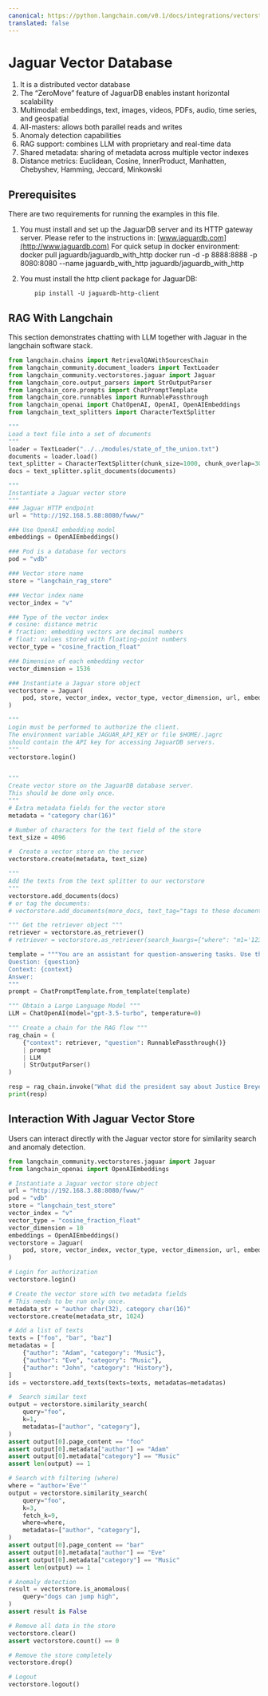 ```yaml
---
canonical: https://python.langchain.com/v0.1/docs/integrations/vectorstores/jaguar
translated: false
---
```


# Jaguar Vector Database

1. It is a distributed vector database
2. The “ZeroMove” feature of JaguarDB enables instant horizontal scalability
3. Multimodal: embeddings, text, images, videos, PDFs, audio, time series, and geospatial
4. All-masters: allows both parallel reads and writes
5. Anomaly detection capabilities
6. RAG support: combines LLM with proprietary and real-time data
7. Shared metadata: sharing of metadata across multiple vector indexes
8. Distance metrics: Euclidean, Cosine, InnerProduct, Manhatten, Chebyshev, Hamming, Jeccard, Minkowski

## Prerequisites

There are two requirements for running the examples in this file.
1. You must install and set up the JaguarDB server and its HTTP gateway server.
   Please refer to the instructions in:
   [www.jaguardb.com](http://www.jaguardb.com)
   For quick setup in docker environment:
   docker pull jaguardb/jaguardb_with_http
   docker run -d -p 8888:8888 -p 8080:8080 --name jaguardb_with_http  jaguardb/jaguardb_with_http

2. You must install the http client package for JaguarDB:
   ```
       pip install -U jaguardb-http-client
   ```

## RAG With Langchain

This section demonstrates chatting with LLM together with Jaguar in the langchain software stack.

```python
from langchain.chains import RetrievalQAWithSourcesChain
from langchain_community.document_loaders import TextLoader
from langchain_community.vectorstores.jaguar import Jaguar
from langchain_core.output_parsers import StrOutputParser
from langchain_core.prompts import ChatPromptTemplate
from langchain_core.runnables import RunnablePassthrough
from langchain_openai import ChatOpenAI, OpenAI, OpenAIEmbeddings
from langchain_text_splitters import CharacterTextSplitter

"""
Load a text file into a set of documents
"""
loader = TextLoader("../../modules/state_of_the_union.txt")
documents = loader.load()
text_splitter = CharacterTextSplitter(chunk_size=1000, chunk_overlap=300)
docs = text_splitter.split_documents(documents)

"""
Instantiate a Jaguar vector store
"""
### Jaguar HTTP endpoint
url = "http://192.168.5.88:8080/fwww/"

### Use OpenAI embedding model
embeddings = OpenAIEmbeddings()

### Pod is a database for vectors
pod = "vdb"

### Vector store name
store = "langchain_rag_store"

### Vector index name
vector_index = "v"

### Type of the vector index
# cosine: distance metric
# fraction: embedding vectors are decimal numbers
# float: values stored with floating-point numbers
vector_type = "cosine_fraction_float"

### Dimension of each embedding vector
vector_dimension = 1536

### Instantiate a Jaguar store object
vectorstore = Jaguar(
    pod, store, vector_index, vector_type, vector_dimension, url, embeddings
)

"""
Login must be performed to authorize the client.
The environment variable JAGUAR_API_KEY or file $HOME/.jagrc
should contain the API key for accessing JaguarDB servers.
"""
vectorstore.login()


"""
Create vector store on the JaguarDB database server.
This should be done only once.
"""
# Extra metadata fields for the vector store
metadata = "category char(16)"

# Number of characters for the text field of the store
text_size = 4096

#  Create a vector store on the server
vectorstore.create(metadata, text_size)

"""
Add the texts from the text splitter to our vectorstore
"""
vectorstore.add_documents(docs)
# or tag the documents:
# vectorstore.add_documents(more_docs, text_tag="tags to these documents")

""" Get the retriever object """
retriever = vectorstore.as_retriever()
# retriever = vectorstore.as_retriever(search_kwargs={"where": "m1='123' and m2='abc'"})

template = """You are an assistant for question-answering tasks. Use the following pieces of retrieved context to answer the question. If you don't know the answer, just say that you don't know. Use three sentences maximum and keep the answer concise.
Question: {question}
Context: {context}
Answer:
"""
prompt = ChatPromptTemplate.from_template(template)

""" Obtain a Large Language Model """
LLM = ChatOpenAI(model="gpt-3.5-turbo", temperature=0)

""" Create a chain for the RAG flow """
rag_chain = (
    {"context": retriever, "question": RunnablePassthrough()}
    | prompt
    | LLM
    | StrOutputParser()
)

resp = rag_chain.invoke("What did the president say about Justice Breyer?")
print(resp)
```

## Interaction With Jaguar Vector Store

Users can interact directly with the Jaguar vector store for similarity search and anomaly detection.

```python
from langchain_community.vectorstores.jaguar import Jaguar
from langchain_openai import OpenAIEmbeddings

# Instantiate a Jaguar vector store object
url = "http://192.168.3.88:8080/fwww/"
pod = "vdb"
store = "langchain_test_store"
vector_index = "v"
vector_type = "cosine_fraction_float"
vector_dimension = 10
embeddings = OpenAIEmbeddings()
vectorstore = Jaguar(
    pod, store, vector_index, vector_type, vector_dimension, url, embeddings
)

# Login for authorization
vectorstore.login()

# Create the vector store with two metadata fields
# This needs to be run only once.
metadata_str = "author char(32), category char(16)"
vectorstore.create(metadata_str, 1024)

# Add a list of texts
texts = ["foo", "bar", "baz"]
metadatas = [
    {"author": "Adam", "category": "Music"},
    {"author": "Eve", "category": "Music"},
    {"author": "John", "category": "History"},
]
ids = vectorstore.add_texts(texts=texts, metadatas=metadatas)

#  Search similar text
output = vectorstore.similarity_search(
    query="foo",
    k=1,
    metadatas=["author", "category"],
)
assert output[0].page_content == "foo"
assert output[0].metadata["author"] == "Adam"
assert output[0].metadata["category"] == "Music"
assert len(output) == 1

# Search with filtering (where)
where = "author='Eve'"
output = vectorstore.similarity_search(
    query="foo",
    k=3,
    fetch_k=9,
    where=where,
    metadatas=["author", "category"],
)
assert output[0].page_content == "bar"
assert output[0].metadata["author"] == "Eve"
assert output[0].metadata["category"] == "Music"
assert len(output) == 1

# Anomaly detection
result = vectorstore.is_anomalous(
    query="dogs can jump high",
)
assert result is False

# Remove all data in the store
vectorstore.clear()
assert vectorstore.count() == 0

# Remove the store completely
vectorstore.drop()

# Logout
vectorstore.logout()
```